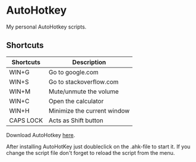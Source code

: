 AutoHotkey
==========

My personal AutoHotkey scripts.  

Shortcuts  
---------
| Shortcuts | Description                 |
| --------- | -----------                 |
| WIN+G     | Go to google.com            |
| WIN+S     | Go to stackoverflow.com     |
| WIN+M     | Mute/unmute the volume      |
| WIN+C     | Open the calculator         |
| WIN+H     | Minimize the current window |
| CAPS LOCK | Acts as Shift button        |

Download AutoHotkey [here](http://www.autohotkey.com).  

After installing AutoHotKey just doubleclick on the .ahk-file to start it. If you change the script file don't forget to reload the script from the menu.
